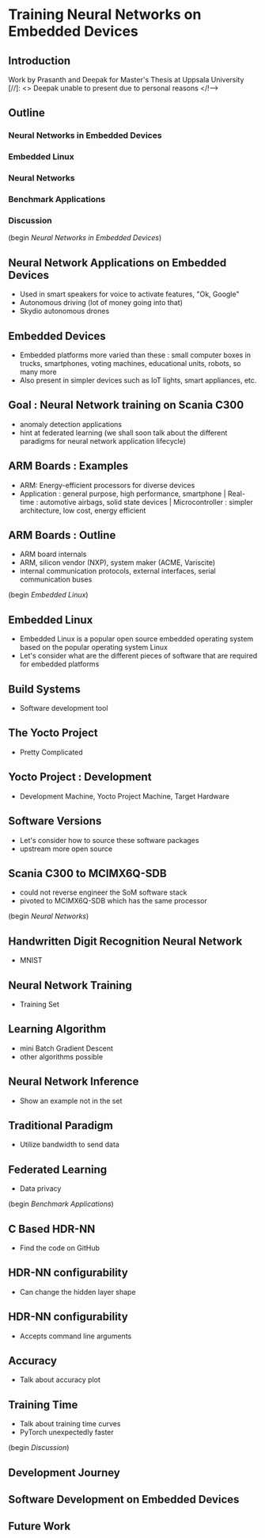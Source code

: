 # Training Neural Networks on Embedded Devices

## Introduction

Work by Prasanth and Deepak for Master's Thesis at Uppsala University
[//]: <> Deepak unable to present due to personal reasons </!-->

## Outline

### Neural Networks in Embedded Devices
### Embedded Linux
### Neural Networks
### Benchmark Applications
### Discussion

(begin _Neural Networks in Embedded Devices_)

## Neural Network Applications on Embedded Devices

- Used in smart speakers for voice to activate features, "Ok, Google"
- Autonomous driving (lot of money going into that)
- Skydio autonomous drones

## Embedded Devices

- Embedded platforms more varied than these : small computer boxes in trucks, smartphones, voting machines, educational units, robots, so many more
- Also present in simpler devices such as IoT lights, smart appliances, etc.

## Goal : Neural Network training on Scania C300

- anomaly detection applications
- hint at federated learning (we shall soon talk about the different paradigms for neural network application lifecycle)

## ARM Boards : Examples

- ARM: Energy-efficient processors for diverse devices
- Application : general purpose, high performance, smartphone | Real-time : automotive airbags, solid state devices | Microcontroller : simpler architecture, low cost, energy efficient

## ARM Boards : Outline

- ARM board internals
- ARM, silicon vendor (NXP), system maker (ACME, Variscite)
- internal communication protocols, external interfaces, serial communication buses

(begin _Embedded Linux_)

## Embedded Linux

- Embedded Linux is a popular open source embedded operating system based on the popular operating system Linux
- Let's consider what are the different pieces of software that are required for embedded platforms

## Build Systems

- Software development tool

## The Yocto Project

- Pretty Complicated

## Yocto Project : Development

- Development Machine, Yocto Project Machine, Target Hardware

## Software Versions

- Let's consider how to source these software packages
- upstream more open source

## Scania C300 to MCIMX6Q-SDB

- could not reverse engineer the SoM software stack
- pivoted to MCIMX6Q-SDB which has the same processor

(begin _Neural Networks_)

## Handwritten Digit Recognition Neural Network

- MNIST

## Neural Network Training

- Training Set

## Learning Algorithm

- mini Batch Gradient Descent
- other algorithms possible

## Neural Network Inference

- Show an example not in the set

## Traditional Paradigm

- Utilize bandwidth to send data

## Federated Learning

- Data privacy

(begin _Benchmark Applications_)

## C Based HDR-NN

- Find the code on GitHub

## HDR-NN configurability

- Can change the hidden layer shape

## HDR-NN configurability

- Accepts command line arguments

## Accuracy

- Talk about accuracy plot

## Training Time

- Talk about training time curves
- PyTorch unexpectedly faster

(begin _Discussion_)

## Development Journey

## Software Development on Embedded Devices

## Future Work

